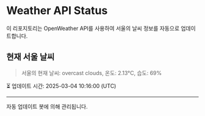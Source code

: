 
# Weather API Status

이 리포지토리는 OpenWeather API를 사용하여 서울의 날씨 정보를 자동으로 업데이트합니다.

## 현재 서울 날씨
> 서울의 현재 날씨: overcast clouds, 온도: 2.13°C, 습도: 69%

⏳ 업데이트 시간: 2025-03-04 10:16:00 (UTC)

---
자동 업데이트 봇에 의해 관리됩니다.
